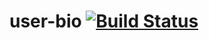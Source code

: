 # user-bio [![Build Status](https://travis-ci.org/ericball1/user-bio.svg?branch=master)](https://travis-ci.org/ericball1/user-bio)

